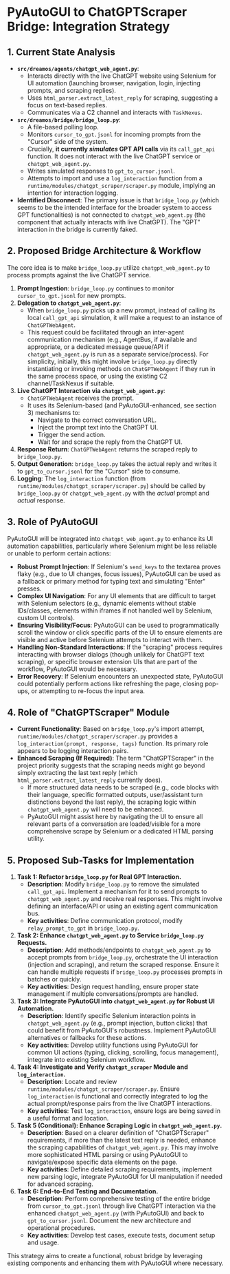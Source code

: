 # PyAutoGUI to ChatGPTScraper Bridge: Integration Strategy

## 1. Current State Analysis

*   **`src/dreamos/agents/chatgpt_web_agent.py`**:
    *   Interacts directly with the live ChatGPT website using Selenium for UI automation (launching browser, navigation, login, injecting prompts, and scraping replies).
    *   Uses `html_parser.extract_latest_reply` for scraping, suggesting a focus on text-based replies.
    *   Communicates via a C2 channel and interacts with `TaskNexus`.
*   **`src/dreamos/bridge/bridge_loop.py`**:
    *   A file-based polling loop.
    *   Monitors `cursor_to_gpt.jsonl` for incoming prompts from the "Cursor" side of the system.
    *   Crucially, **it currently *simulates* GPT API calls** via its `call_gpt_api` function. It does not interact with the live ChatGPT service or `chatgpt_web_agent.py`.
    *   Writes simulated responses to `gpt_to_cursor.jsonl`.
    *   Attempts to import and use a `log_interaction` function from a `runtime/modules/chatgpt_scraper/scraper.py` module, implying an intention for interaction logging.
*   **Identified Disconnect**: The primary issue is that `bridge_loop.py` (which seems to be the intended interface for the broader system to access GPT functionalities) is not connected to `chatgpt_web_agent.py` (the component that actually interacts with live ChatGPT). The "GPT" interaction in the bridge is currently faked.

## 2. Proposed Bridge Architecture & Workflow

The core idea is to make `bridge_loop.py` utilize `chatgpt_web_agent.py` to process prompts against the live ChatGPT service.

1.  **Prompt Ingestion**: `bridge_loop.py` continues to monitor `cursor_to_gpt.jsonl` for new prompts.
2.  **Delegation to `chatgpt_web_agent.py`**:
    *   When `bridge_loop.py` picks up a new prompt, instead of calling its local `call_gpt_api` simulation, it will make a request to an instance of `ChatGPTWebAgent`.
    *   This request could be facilitated through an inter-agent communication mechanism (e.g., AgentBus, if available and appropriate, or a dedicated message queue/API if `chatgpt_web_agent.py` is run as a separate service/process). For simplicity, initially, this might involve `bridge_loop.py` directly instantiating or invoking methods on `ChatGPTWebAgent` if they run in the same process space, or using the existing C2 channel/TaskNexus if suitable.
3.  **Live ChatGPT Interaction via `chatgpt_web_agent.py`**:
    *   `ChatGPTWebAgent` receives the prompt.
    *   It uses its Selenium-based (and PyAutoGUI-enhanced, see section 3) mechanisms to:
        *   Navigate to the correct conversation URL.
        *   Inject the prompt text into the ChatGPT UI.
        *   Trigger the send action.
        *   Wait for and scrape the reply from the ChatGPT UI.
4.  **Response Return**: `ChatGPTWebAgent` returns the scraped reply to `bridge_loop.py`.
5.  **Output Generation**: `bridge_loop.py` takes the actual reply and writes it to `gpt_to_cursor.jsonl` for the "Cursor" side to consume.
6.  **Logging**: The `log_interaction` function (from `runtime/modules/chatgpt_scraper/scraper.py`) should be called by `bridge_loop.py` or `chatgpt_web_agent.py` with the *actual* prompt and *actual* response.

## 3. Role of PyAutoGUI

PyAutoGUI will be integrated into `chatgpt_web_agent.py` to enhance its UI automation capabilities, particularly where Selenium might be less reliable or unable to perform certain actions:

*   **Robust Prompt Injection**: If Selenium's `send_keys` to the textarea proves flaky (e.g., due to UI changes, focus issues), PyAutoGUI can be used as a fallback or primary method for typing text and simulating "Enter" presses.
*   **Complex UI Navigation**: For any UI elements that are difficult to target with Selenium selectors (e.g., dynamic elements without stable IDs/classes, elements within iframes if not handled well by Selenium, custom UI controls).
*   **Ensuring Visibility/Focus**: PyAutoGUI can be used to programmatically scroll the window or click specific parts of the UI to ensure elements are visible and active before Selenium attempts to interact with them.
*   **Handling Non-Standard Interactions**: If the "scraping" process requires interacting with browser dialogs (though unlikely for ChatGPT text scraping), or specific browser extension UIs that are part of the workflow, PyAutoGUI would be necessary.
*   **Error Recovery**: If Selenium encounters an unexpected state, PyAutoGUI could potentially perform actions like refreshing the page, closing pop-ups, or attempting to re-focus the input area.

## 4. Role of "ChatGPTScraper" Module

*   **Current Functionality**: Based on `bridge_loop.py`'s import attempt, `runtime/modules/chatgpt_scraper/scraper.py` provides a `log_interaction(prompt, response, tags)` function. Its primary role appears to be logging interaction pairs.
*   **Enhanced Scraping (If Required)**: The term "ChatGPTScraper" in the project priority suggests that the scraping needs might go beyond simply extracting the last text reply (which `html_parser.extract_latest_reply` currently does).
    *   If more structured data needs to be scraped (e.g., code blocks with their language, specific formatted outputs, user/assistant turn distinctions beyond the last reply), the scraping logic within `chatgpt_web_agent.py` will need to be enhanced.
    *   PyAutoGUI might assist here by navigating the UI to ensure all relevant parts of a conversation are loaded/visible for a more comprehensive scrape by Selenium or a dedicated HTML parsing utility.

## 5. Proposed Sub-Tasks for Implementation

1.  **Task 1: Refactor `bridge_loop.py` for Real GPT Interaction.**
    *   **Description**: Modify `bridge_loop.py` to remove the simulated `call_gpt_api`. Implement a mechanism for it to send prompts to `chatgpt_web_agent.py` and receive real responses. This might involve defining an interface/API or using an existing agent communication bus.
    *   **Key activities**: Define communication protocol, modify `relay_prompt_to_gpt` in `bridge_loop.py`.
2.  **Task 2: Enhance `chatgpt_web_agent.py` to Service `bridge_loop.py` Requests.**
    *   **Description**: Add methods/endpoints to `chatgpt_web_agent.py` to accept prompts from `bridge_loop.py`, orchestrate the UI interaction (injection and scraping), and return the scraped response. Ensure it can handle multiple requests if `bridge_loop.py` processes prompts in batches or quickly.
    *   **Key activities**: Design request handling, ensure proper state management if multiple conversations/prompts are handled.
3.  **Task 3: Integrate PyAutoGUI into `chatgpt_web_agent.py` for Robust UI Automation.**
    *   **Description**: Identify specific Selenium interaction points in `chatgpt_web_agent.py` (e.g., prompt injection, button clicks) that could benefit from PyAutoGUI's robustness. Implement PyAutoGUI alternatives or fallbacks for these actions.
    *   **Key activities**: Develop utility functions using PyAutoGUI for common UI actions (typing, clicking, scrolling, focus management), integrate into existing Selenium workflow.
4.  **Task 4: Investigate and Verify `chatgpt_scraper` Module and `log_interaction`.**
    *   **Description**: Locate and review `runtime/modules/chatgpt_scraper/scraper.py`. Ensure `log_interaction` is functional and correctly integrated to log the actual prompt/response pairs from the live ChatGPT interactions.
    *   **Key activities**: Test `log_interaction`, ensure logs are being saved in a useful format and location.
5.  **Task 5 (Conditional): Enhance Scraping Logic in `chatgpt_web_agent.py`.**
    *   **Description**: Based on a clearer definition of "ChatGPTScraper" requirements, if more than the latest text reply is needed, enhance the scraping capabilities of `chatgpt_web_agent.py`. This may involve more sophisticated HTML parsing or using PyAutoGUI to navigate/expose specific data elements on the page.
    *   **Key activities**: Define detailed scraping requirements, implement new parsing logic, integrate PyAutoGUI for UI manipulation if needed for advanced scraping.
6.  **Task 6: End-to-End Testing and Documentation.**
    *   **Description**: Perform comprehensive testing of the entire bridge from `cursor_to_gpt.jsonl` through live ChatGPT interaction via the enhanced `chatgpt_web_agent.py` (with PyAutoGUI) and back to `gpt_to_cursor.jsonl`. Document the new architecture and operational procedures.
    *   **Key activities**: Develop test cases, execute tests, document setup and usage.

This strategy aims to create a functional, robust bridge by leveraging existing components and enhancing them with PyAutoGUI where necessary. 